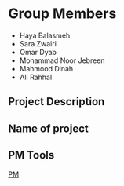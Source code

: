 # Group Members

- Haya Balasmeh
- Sara Zwairi
- Omar Dyab
- Mohammad Noor Jebreen
- Mahmood Dinah
- Ali Rahhal

## Project Description

## Name of project

## PM Tools

[PM](https://github.com/orgs/Next-Reme/projects/1)
